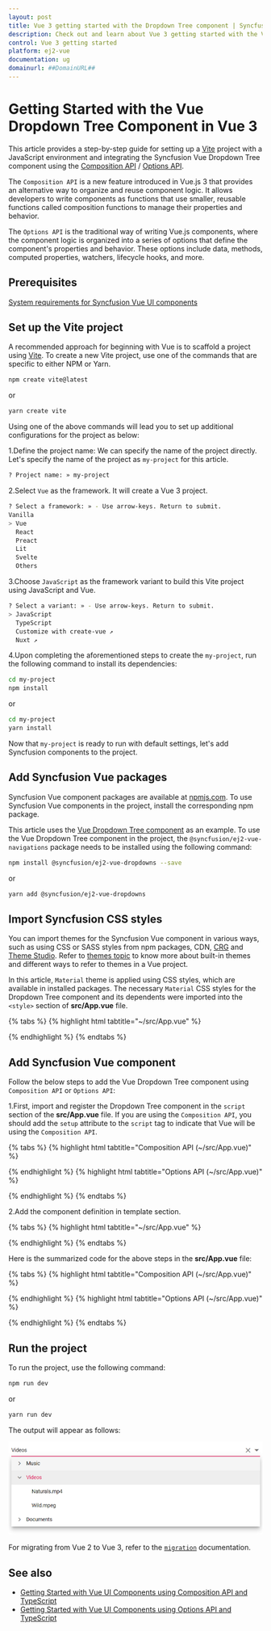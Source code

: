```yaml
---
layout: post
title: Vue 3 getting started with the Dropdown Tree component | Syncfusion
description: Check out and learn about Vue 3 getting started with the Vue Dropdown Tree component of Syncfusion Essential JS 2 and more details.
control: Vue 3 getting started
platform: ej2-vue
documentation: ug
domainurl: ##DomainURL##
---
```


# Getting Started with the Vue Dropdown Tree Component in Vue 3

This article provides a step-by-step guide for setting up a [Vite](https://vitejs.dev/) project with a JavaScript environment and integrating the Syncfusion Vue Dropdown Tree component using the [Composition API](https://vuejs.org/guide/introduction.html#composition-api) / [Options API](https://vuejs.org/guide/introduction.html#options-api).

The `Composition API` is a new feature introduced in Vue.js 3 that provides an alternative way to organize and reuse component logic. It allows developers to write components as functions that use smaller, reusable functions called composition functions to manage their properties and behavior.

The `Options API` is the traditional way of writing Vue.js components, where the component logic is organized into a series of options that define the component's properties and behavior. These options include data, methods, computed properties, watchers, lifecycle hooks, and more.

## Prerequisites

[System requirements for Syncfusion Vue UI components](https://ej2.syncfusion.com/vue/documentation/system-requirements/)

## Set up the Vite project

A recommended approach for beginning with Vue is to scaffold a project using [Vite](https://vitejs.dev/). To create a new Vite project, use one of the commands that are specific to either NPM or Yarn.

```bash
npm create vite@latest
```

or

```bash
yarn create vite
```

Using one of the above commands will lead you to set up additional configurations for the project as below:

1.Define the project name: We can specify the name of the project directly. Let's specify the name of the project as `my-project` for this article.

```bash
? Project name: » my-project
```

2.Select `Vue` as the framework. It will create a Vue 3 project.

```bash
? Select a framework: » - Use arrow-keys. Return to submit.
Vanilla
> Vue
  React
  Preact
  Lit
  Svelte
  Others
```

3.Choose `JavaScript` as the framework variant to build this Vite project using JavaScript and Vue.

```bash
? Select a variant: » - Use arrow-keys. Return to submit.
> JavaScript
  TypeScript
  Customize with create-vue ↗
  Nuxt ↗
```

4.Upon completing the aforementioned steps to create the `my-project`, run the following command to install its dependencies:

```bash
cd my-project
npm install
```

or

```bash
cd my-project
yarn install
```

Now that `my-project` is ready to run with default settings, let's add Syncfusion components to the project.

## Add Syncfusion Vue packages

Syncfusion Vue component packages are available at [npmjs.com](https://www.npmjs.com/search?q=ej2-vue). To use Syncfusion Vue components in the project, install the corresponding npm package.

This article uses the [Vue Dropdown Tree component](https://www.syncfusion.com/vue-components/vue-dropdown-tree) as an example. To use the Vue Dropdown Tree component in the project, the `@syncfusion/ej2-vue-navigations` package needs to be installed using the following command:

```bash
npm install @syncfusion/ej2-vue-dropdowns --save
```

or

```bash
yarn add @syncfusion/ej2-vue-dropdowns
```

## Import Syncfusion CSS styles

You can import themes for the Syncfusion Vue component in various ways, such as using CSS or SASS styles from npm packages, CDN, [CRG](https://ej2.syncfusion.com/javascript/documentation/common/custom-resource-generator/) and [Theme Studio](https://ej2.syncfusion.com/vue/documentation/appearance/theme-studio/). Refer to [themes topic](https://ej2.syncfusion.com/vue/documentation/appearance/theme/) to know more about built-in themes and different ways to refer to themes in a Vue project.

In this article, `Material` theme is applied using CSS styles, which are available in installed packages. The necessary `Material` CSS styles for the Dropdown Tree component and its dependents were imported into the `<style>` section of **src/App.vue** file.

{% tabs %}
{% highlight html tabtitle="~/src/App.vue" %}

<style>
  @import "../node_modules/@syncfusion/ej2-base/styles/material.css";
  @import "../node_modules/@syncfusion/ej2-inputs/styles/material.css";
  @import "../node_modules/@syncfusion/ej2-navigations/styles/material.css";
  @import "../node_modules/@syncfusion/ej2-vue-dropdowns/styles/material.css";
</style>

{% endhighlight %}
{% endtabs %}

## Add Syncfusion Vue component

Follow the below steps to add the Vue Dropdown Tree component using `Composition API` or `Options API`:

1.First, import and register the Dropdown Tree component in the `script` section of the **src/App.vue** file. If you are using the `Composition API`, you should add the `setup` attribute to the `script` tag to indicate that Vue will be using the `Composition API`.

{% tabs %}
{% highlight html tabtitle="Composition API (~/src/App.vue)" %}

<script setup>
  import { DropDownTreeComponent as EjsDropdowntree } from "@syncfusion/ej2-vue-dropdowns";
</script>

{% endhighlight %}
{% highlight html tabtitle="Options API (~/src/App.vue)" %}

<script>
import { DropDownTreeComponent } from "@syncfusion/ej2-vue-dropdowns";
//Component registration
export default {
  name: "App",
  components: {
    "ejs-dropdowntree": DropDownTreeComponent
  }
}
</script>

{% endhighlight %}
{% endtabs %}

2.Add the component definition in template section.

{% tabs %}
{% highlight html tabtitle="~/src/App.vue" %}

<template>
  <ejs-dropdowntree id='dropdowntree' :fields='fields'></ejs-dropdowntree>
</template>  

{% endhighlight %}
{% endtabs %}

Here is the summarized code for the above steps in the **src/App.vue** file:

{% tabs %}
{% highlight html tabtitle="Composition API (~/src/App.vue)" %}

<template>
  <ejs-dropdowntree id='dropdowntree' :fields='fields'></ejs-dropdowntree>
</template>

<script setup>
  import { DropDownTreeComponent as EjsDropdowntree } from "@syncfusion/ej2-vue-dropdowns";

  const data =  [
    {
      nodeId: '01', nodeText: 'Music',
      nodeChild: [
        { nodeId: '01-01', nodeText: 'Gouttes.mp3' }
      ]
    },
    {
      nodeId: '02', nodeText: 'Videos', expanded: true,
      nodeChild: [
        { nodeId: '02-01', nodeText: 'Naturals.mp4' },
        { nodeId: '02-02', nodeText: 'Wild.mpeg' },
      ]
    },
    {
      nodeId: '03', nodeText: 'Documents',
      nodeChild: [
        { nodeId: '03-01', nodeText: 'Environment Pollution.docx' },
        { nodeId: '03-02', nodeText: 'Global Water, Sanitation, & Hygiene.docx' },
        { nodeId: '03-03', nodeText: 'Global Warming.ppt' },
        { nodeId: '03-04', nodeText: 'Social Network.pdf' },
        { nodeId: '03-05', nodeText: 'Youth Empowerment.pdf' },
    ]
  }];
  const fields = { dataSource: data, value: 'nodeId', text: 'nodeText', child: 'nodeChild' };
</script>

<style>
  @import "../node_modules/@syncfusion/ej2-base/styles/material.css";
  @import "../node_modules/@syncfusion/ej2-inputs/styles/material.css";
  @import "../node_modules/@syncfusion/ej2-navigations/styles/material.css";
  @import "../node_modules/@syncfusion/ej2-vue-dropdowns/styles/material.css";
</style>

{% endhighlight %}
{% highlight html tabtitle="Options API (~/src/App.vue)" %}

<template>
  <ejs-dropdowntree id='dropdowntree' :fields='fields'></ejs-dropdowntree>
</template>

<script>
import { DropDownTreeComponent } from "@syncfusion/ej2-vue-dropdowns";
  const data =  [
    {
      nodeId: '01', nodeText: 'Music',
      nodeChild: [
        { nodeId: '01-01', nodeText: 'Gouttes.mp3' }
      ]
    },
    {
      nodeId: '02', nodeText: 'Videos', expanded: true,
      nodeChild: [
        { nodeId: '02-01', nodeText: 'Naturals.mp4' },
        { nodeId: '02-02', nodeText: 'Wild.mpeg' },
      ]
    },
    {
      nodeId: '03', nodeText: 'Documents',
      nodeChild: [
        { nodeId: '03-01', nodeText: 'Environment Pollution.docx' },
        { nodeId: '03-02', nodeText: 'Global Water, Sanitation, & Hygiene.docx' },
        { nodeId: '03-03', nodeText: 'Global Warming.ppt' },
        { nodeId: '03-04', nodeText: 'Social Network.pdf' },
        { nodeId: '03-05', nodeText: 'Youth Empowerment.pdf' },
    ]
  }];
//Component registration
export default {
  name: "App",
  components: {
    "ejs-dropdowntree": DropDownTreeComponent
  },
  data() {
    return {
      fields: { dataSource: data, value: 'nodeId', text: 'nodeText', child: 'nodeChild' }
    };
  }
}
</script>

 <style>
   @import "../node_modules/@syncfusion/ej2-base/styles/material.css";
   @import "../node_modules/@syncfusion/ej2-inputs/styles/material.css";
   @import "../node_modules/@syncfusion/ej2-navigations/styles/material.css";
   @import "../node_modules/@syncfusion/ej2-vue-dropdowns/styles/material.css";
 </style>

{% endhighlight %}
{% endtabs %}

## Run the project

To run the project, use the following command:

```bash
npm run dev
```

or

```bash
yarn run dev
```

The output will appear as follows:

![vue-3-js-dropdown-tree](./images/dropdowntree.PNG)

For migrating from Vue 2 to Vue 3, refer to the [`migration`](https://ej2.syncfusion.com/vue/documentation/getting-started/vue3-tutorial/#migration-from-vue-2-to-vue-3) documentation.

## See also

* [Getting Started with Vue UI Components using Composition API and TypeScript](https://ej2.syncfusion.com/vue/documentation/getting-started/vue-3-ts-composition)
* [Getting Started with Vue UI Components using Options API and TypeScript](https://ej2.syncfusion.com/vue/documentation/getting-started/vue-3-ts-options)